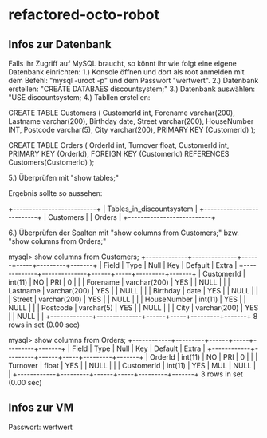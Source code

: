 # refactored-octo-robot

## Infos zur Datenbank
Falls ihr Zugriff auf MySQL braucht, so könnt ihr wie folgt eine eigene Datenbank einrichten:
1.) Konsole öffnen und dort als root anmelden mit dem Befehl: "mysql -uroot -p" und dem Passwort "wertwert".
2.) Datenbank erstellen: "CREATE DATABAES discountsystem;"
3.) Datenbank auswählen: "USE discountsystem;
4.) Tabllen erstellen:

CREATE TABLE Customers
(
CustomerId int,
Forename varchar(200),
Lastname varchar(200),
Birthday date,
Street varchar(200),
HouseNumber INT,
Postcode varchar(5),
City varchar(200),
PRIMARY KEY (CustomerId)
);


CREATE TABLE Orders
(
OrderId int,
Turnover float,
CustomerId int,
PRIMARY KEY (OrderId), 
FOREIGN KEY (CustomerId) REFERENCES Customers(CustomerId)
);

5.) Überprüfen mit "show tables;"

Ergebnis sollte so aussehen:

+--------------------------+
| Tables_in_discountsystem |
+--------------------------+
| Customers                |
| Orders                   |
+--------------------------+

6.) Überprüfen der Spalten mit "show columns from Customers;" bzw. "show columns from Orders;"

mysql> show columns from Customers;
+-------------+--------------+------+-----+---------+-------+
| Field       | Type         | Null | Key | Default | Extra |
+-------------+--------------+------+-----+---------+-------+
| CustomerId  | int(11)      | NO   | PRI | 0       |       |
| Forename    | varchar(200) | YES  |     | NULL    |       |
| Lastname    | varchar(200) | YES  |     | NULL    |       |
| Birthday    | date         | YES  |     | NULL    |       |
| Street      | varchar(200) | YES  |     | NULL    |       |
| HouseNumber | int(11)      | YES  |     | NULL    |       |
| Postcode    | varchar(5)   | YES  |     | NULL    |       |
| City        | varchar(200) | YES  |     | NULL    |       |
+-------------+--------------+------+-----+---------+-------+
8 rows in set (0.00 sec)

mysql> show columns from Orders;
+------------+---------+------+-----+---------+-------+
| Field      | Type    | Null | Key | Default | Extra |
+------------+---------+------+-----+---------+-------+
| OrderId    | int(11) | NO   | PRI | 0       |       |
| Turnover   | float   | YES  |     | NULL    |       |
| CustomerId | int(11) | YES  | MUL | NULL    |       |
+------------+---------+------+-----+---------+-------+
3 rows in set (0.00 sec)


## Infos zur VM
Passwort: wertwert